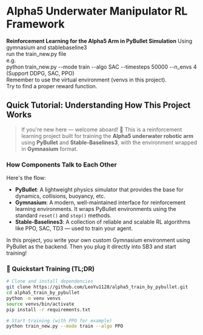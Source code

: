 # Alpha5 Underwater Manipulator RL Framework

**Reinforcement Learning for the Alpha5 Arm in PyBullet Simulation**
Using gymnasium and stablebaseline3<br>
run the train_new.py file <br>
e.g.<br>
python train_new.py --mode train --algo SAC --timesteps 50000 --n_envs 4<br>
(Support DDPG, SAC, PPO)<br>
Remember to use the virtual environment (venvs in this project).<br>
Try to find a proper reward function.

## Quick Tutorial: Understanding How This Project Works

> If you're new here — welcome aboard! 🫡 This is a reinforcement learning project built for training the **Alpha5 underwater robotic arm** using **PyBullet** and **Stable-Baselines3**, with the environment wrapped in **Gymnasium** format.

### How Components Talk to Each Other

Here's the flow:

- **PyBullet**: A lightweight physics simulator that provides the base for dynamics, collisions, buoyancy, etc.
- **Gymnasium**: A modern, well-maintained interface for reinforcement learning environments. It wraps PyBullet environments using the standard `reset()` and `step()` methods.
- **Stable-Baselines3**: A collection of reliable and scalable RL algorithms like PPO, SAC, TD3 — used to train your agent.

In this project, you write your own custom Gymnasium environment using PyBullet as the backend. Then you plug it directly into SB3 and start training!

### 🧪 Quickstart Training (TL;DR)

```bash
# Clone and install dependencies
git clone https://github.com/LeoYu1128/alpha5_train_by_pybullet.git
cd alpha5_train_by_pybullet
python -m venv venvs
source venvs/bin/activate
pip install -r requirements.txt

# Start training (with PPO for example)
python train_new.py --mode train --algo PPO

